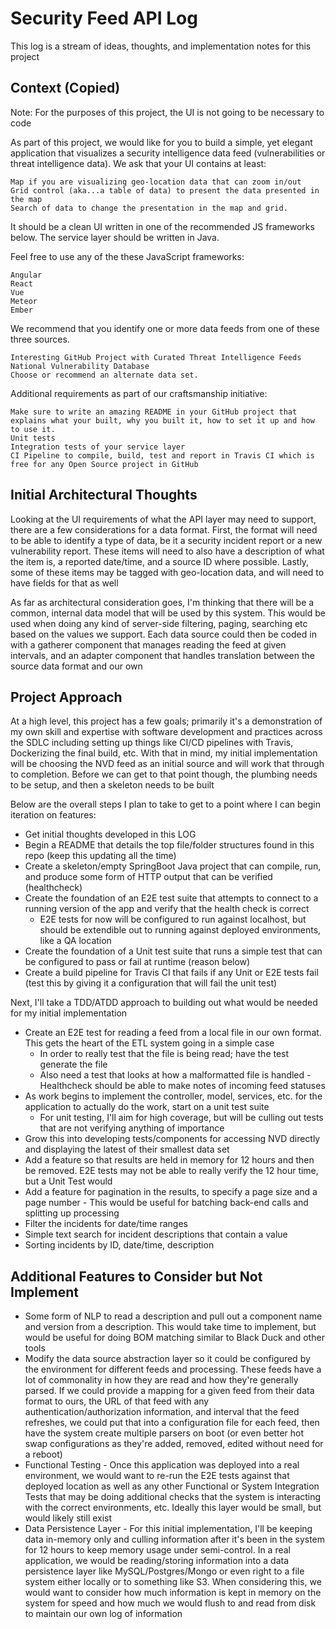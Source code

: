 # Security Feed API Log

This log is a stream of ideas, thoughts, and implementation notes for this project

## Context (Copied)

Note: For the purposes of this project, the UI is not going to be necessary to code

As part of this project, we would like for you to build a simple, yet elegant application that visualizes a security intelligence data feed (vulnerabilities or threat intelligence data). We ask that your UI contains at least:

    Map if you are visualizing geo-location data that can zoom in/out
    Grid control (aka...a table of data) to present the data presented in the map
    Search of data to change the presentation in the map and grid.

It should be a clean UI written in one of the recommended JS frameworks below. The service layer should be written in Java.

Feel free to use any of the these JavaScript frameworks:

    Angular
    React
    Vue
    Meteor
    Ember

We recommend that you identify one or more data feeds from one of these three sources.

    Interesting GitHub Project with Curated Threat Intelligence Feeds
    National Vulnerability Database
    Choose or recommend an alternate data set.

Additional requirements as part of our craftsmanship initiative:

    Make sure to write an amazing README in your GitHub project that explains what your built, why you built it, how to set it up and how to use it.
    Unit tests
    Integration tests of your service layer
    CI Pipeline to compile, build, test and report in Travis CI which is free for any Open Source project in GitHub

## Initial Architectural Thoughts

Looking at the UI requirements of what the API layer may need to support, there are a few considerations for a data format. First, the format will need to be able to identify a type
of data, be it a security incident report or a new vulnerability report. These items will need to also have a description of what the item is, a reported date/time, and a source ID where possible. Lastly, some of these items may be tagged with geo-location data, and will need to have fields for that as well

As far as architectural consideration goes, I'm thinking that there will be a common, internal data model that will be used by this system. This would be used when doing any kind of
server-side filtering, paging, searching etc based on the values we support. Each data source could then be coded in with a gatherer component that manages reading the feed at given intervals, and an adapter component that handles translation between the source data format and our own

## Project Approach

At a high level, this project has a few goals; primarily it's a demonstration of my own skill and expertise with software development and practices across the SDLC including setting up things like CI/CD pipelines with Travis, Dockerizing the final build, etc. With that in mind, my initial implementation will be choosing the NVD feed as an initial source and will work that through to completion. Before we can get to that point though, the plumbing needs to be setup, and then a skeleton needs to be built

Below are the overall steps I plan to take to get to a point where I can begin iteration on features:

* Get initial thoughts developed in this LOG
* Begin a README that details the top file/folder structures found in this repo (keep this updating all the time)
* Create a skeleton/empty SpringBoot Java project that can compile, run, and produce some form of HTTP output that can be verified (healthcheck)
* Create the foundation of an E2E test suite that attempts to connect to a running version of the app and verify that the health check is correct
  * E2E tests for now will be configured to run against localhost, but should be extendible out to running against deployed environments, like a QA location
* Create the foundation of a Unit test suite that runs a simple test that can be configured to pass or fail at runtime (reason below)
* Create a build pipeline for Travis CI that fails if any Unit or E2E tests fail (test this by giving it a configuration that will fail the unit test)

Next, I'll take a TDD/ATDD approach to building out what would be needed for my initial implementation

* Create an E2E test for reading a feed from a local file in our own format. This gets the heart of the ETL system going in a simple case
  * In order to really test that the file is being read; have the test generate the file
  * Also need a test that looks at how a malformatted file is handled - Healthcheck should be able to make notes of incoming feed statuses
* As work begins to implement the controller, model, services, etc. for the application to actually do the work, start on a unit test suite
  * For unit testing, I'll aim for high coverage, but will be culling out tests that are not verifying anything of importance
* Grow this into developing tests/components for accessing NVD directly and displaying the latest of their smallest data set
* Add a feature so that results are held in memory for 12 hours and then be removed. E2E tests may not be able to really verify the 12 hour time, but a Unit Test would
* Add a feature for pagination in the results, to specify a page size and a page number - This would be useful for batching back-end calls and splitting up processing
* Filter the incidents for date/time ranges
* Simple text search for incident descriptions that contain a value
* Sorting incidents by ID, date/time, description

## Additional Features to Consider but Not Implement

* Some form of NLP to read a description and pull out a component name and version from a description. This would take time to implement, but would be useful for doing BOM matching similar to Black Duck and other tools
* Modify the data source abstraction layer so it could be configured by the environment for different feeds and processing. These feeds have a lot of commonality in how they are read and how they're generally parsed. If we could provide a mapping for a given feed from their data format to ours, the URL of that feed with any authentication/authorization information, and interval that the feed refreshes, we could put that into a configuration file for each feed, then have the system create multiple parsers on boot (or even better hot swap configurations as they're added, removed, edited without need for a reboot)
* Functional Testing - Once this application was deployed into a real environment, we would want to re-run the E2E tests against that deployed location as well as any other Functional or System Integration Tests that may be doing additional checks that the system is interacting with the correct environments, etc. Ideally this layer would be small, but would likely still exist
* Data Persistence Layer - For this initial implementation, I'll be keeping data in-memory only and culling information after it's been in the system for 12 hours to keep memory usage under semi-control. In a real application, we would be reading/storing information into a data persistence layer like MySQL/Postgres/Mongo or even right to a file system either locally or to something like S3. When considering this, we would want to consider how much information is kept in memory on the system for speed and how much we would flush to and read from disk to maintain our own log of information